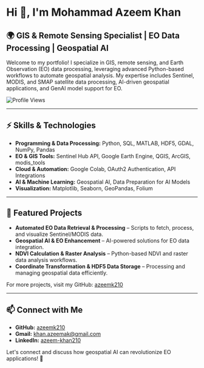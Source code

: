 # Hi 👋, I'm Mohammad Azeem Khan

## 🌍 GIS & Remote Sensing Specialist | EO Data Processing | Geospatial AI

Welcome to my portfolio! I specialize in GIS, remote sensing, and Earth Observation (EO) data processing, leveraging advanced Python-based workflows to automate geospatial analysis. My expertise includes Sentinel, MODIS, and SMAP satellite data processing, AI-driven geospatial applications, and GenAI model support for EO.

![Profile Views](https://komarev.com/ghpvc/?username=azeemk210&label=Profile%20views&color=0e75b6&style=flat)

---

## ⚡ Skills & Technologies
- **Programming & Data Processing:** Python, SQL, MATLAB, HDF5, GDAL, NumPy, Pandas
- **EO & GIS Tools:** Sentinel Hub API, Google Earth Engine, QGIS, ArcGIS, modis_tools
- **Cloud & Automation:** Google Colab, OAuth2 Authentication, API Integrations
- **AI & Machine Learning:** Geospatial AI, Data Preparation for AI Models
- **Visualization:** Matplotlib, Seaborn, GeoPandas, Folium

---

## 📂 Featured Projects
- **Automated EO Data Retrieval & Processing** – Scripts to fetch, process, and visualize Sentinel/MODIS data.
- **Geospatial AI & EO Enhancement** – AI-powered solutions for EO data integration.
- **NDVI Calculation & Raster Analysis** – Python-based NDVI and raster data analysis workflows.
- **Coordinate Transformation & HDF5 Data Storage** – Processing and managing geospatial data efficiently.

For more projects, visit my GitHub: [azeemk210](https://github.com/azeemk210)

---

## 📫 Connect with Me
- **GitHub:** [azeemk210](https://github.com/azeemk210)
- **Gmail:** [khan.azeemak@gmail.com](mailto:khan.azeemak@gmail.com)
- **LinkedIn:** [azeem-khan210](https://www.linkedin.com/in/azeem-khan210/)


Let's connect and discuss how geospatial AI can revolutionize EO applications! 🚀

